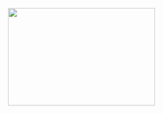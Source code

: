 <img style = "display: block; margin: auto;" src="https://github.com/itsjh1242/Node.js/blob/main/img/node.js.png" width="300" height="200"/>
